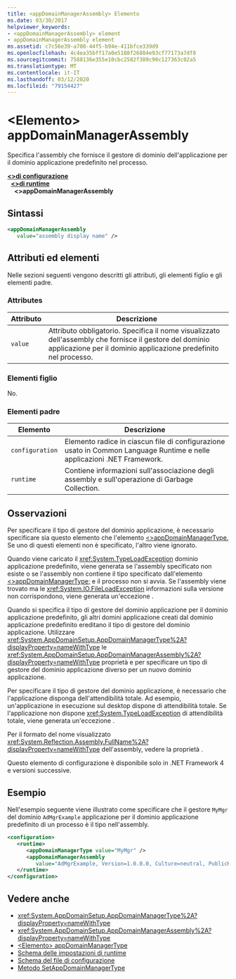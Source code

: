 ```yaml
---
title: <appDomainManagerAssembly> Elemento
ms.date: 03/30/2017
helpviewer_keywords:
- <appDomainManagerAssembly> element
- appDomainManagerAssembly element
ms.assetid: c7c56e39-a700-44f5-b94e-411bfce339d9
ms.openlocfilehash: 4c4ea35bff17a0e5188f26884e93cf77173a7df8
ms.sourcegitcommit: 7588136e355e10cbc2582f389c90c127363c02a5
ms.translationtype: MT
ms.contentlocale: it-IT
ms.lasthandoff: 03/12/2020
ms.locfileid: "79154427"
---
```

# <a name="appdomainmanagerassembly-element"></a>\<Elemento> appDomainManagerAssembly
Specifica l'assembly che fornisce il gestore di dominio dell'applicazione per il dominio applicazione predefinito nel processo.  
  
[**\<>di configurazione**](../configuration-element.md)\
&nbsp;&nbsp;[**\<>di runtime**](runtime-element.md)\
&nbsp;&nbsp;&nbsp;&nbsp;**\<>appDomainManagerAssembly**  
  
## <a name="syntax"></a>Sintassi  
  
```xml  
<appDomainManagerAssembly
   value="assembly display name" />  
```  
  
## <a name="attributes-and-elements"></a>Attributi ed elementi  
 Nelle sezioni seguenti vengono descritti gli attributi, gli elementi figlio e gli elementi padre.  
  
### <a name="attributes"></a>Attributes  
  
|Attributo|Descrizione|  
|---------------|-----------------|  
|`value`|Attributo obbligatorio. Specifica il nome visualizzato dell'assembly che fornisce il gestore del dominio applicazione per il dominio applicazione predefinito nel processo.|  
  
### <a name="child-elements"></a>Elementi figlio  
 No.  
  
### <a name="parent-elements"></a>Elementi padre  
  
|Elemento|Descrizione|  
|-------------|-----------------|  
|`configuration`|Elemento radice in ciascun file di configurazione usato in Common Language Runtime e nelle applicazioni .NET Framework.|  
|`runtime`|Contiene informazioni sull'associazione degli assembly e sull'operazione di Garbage Collection.|  
  
## <a name="remarks"></a>Osservazioni  
 Per specificare il tipo di gestore del dominio applicazione, è necessario specificare sia questo elemento che l'elemento [ \<>appDomainManagerType.](appdomainmanagertype-element.md) Se uno di questi elementi non è specificato, l'altro viene ignorato.  
  
 Quando viene caricato il <xref:System.TypeLoadException> dominio applicazione predefinito, viene generata se l'assembly specificato non esiste o se l'assembly non contiene il tipo specificato dall'elemento [ \<>appDomainManagerType;](appdomainmanagertype-element.md) e il processo non si avvia. Se l'assembly viene trovato ma le <xref:System.IO.FileLoadException> informazioni sulla versione non corrispondono, viene generata un'eccezione .  
  
 Quando si specifica il tipo di gestore del dominio applicazione per il dominio applicazione predefinito, gli altri domini applicazione creati dal dominio applicazione predefinito ereditano il tipo di gestore del dominio applicazione. Utilizzare <xref:System.AppDomainSetup.AppDomainManagerType%2A?displayProperty=nameWithType> le <xref:System.AppDomainSetup.AppDomainManagerAssembly%2A?displayProperty=nameWithType> proprietà e per specificare un tipo di gestore del dominio applicazione diverso per un nuovo dominio applicazione.  
  
 Per specificare il tipo di gestore del dominio applicazione, è necessario che l'applicazione disponga dell'attendibilità totale. Ad esempio, un'applicazione in esecuzione sul desktop dispone di attendibilità totale. Se l'applicazione non dispone <xref:System.TypeLoadException> di attendibilità totale, viene generata un'eccezione .  
  
 Per il formato del nome visualizzato <xref:System.Reflection.Assembly.FullName%2A?displayProperty=nameWithType> dell'assembly, vedere la proprietà .  
  
 Questo elemento di configurazione è disponibile solo in .NET Framework 4 e versioni successive.  
  
## <a name="example"></a>Esempio  
 Nell'esempio seguente viene illustrato come specificare che il gestore `MyMgr` del dominio `AdMgrExample` applicazione per il dominio applicazione predefinito di un processo è il tipo nell'assembly.  
  
```xml  
<configuration>  
   <runtime>  
      <appDomainManagerType value="MyMgr" />  
      <appDomainManagerAssembly
         value="AdMgrExample, Version=1.0.0.0, Culture=neutral, PublicKeyToken=6856bccf150f00b3" />  
   </runtime>  
</configuration>  
```  
  
## <a name="see-also"></a>Vedere anche

- <xref:System.AppDomainSetup.AppDomainManagerType%2A?displayProperty=nameWithType>
- <xref:System.AppDomainSetup.AppDomainManagerAssembly%2A?displayProperty=nameWithType>
- [\<Elemento> appDomainManagerType](appdomainmanagertype-element.md)
- [Schema delle impostazioni di runtime](index.md)
- [Schema del file di configurazione](../index.md)
- [Metodo SetAppDomainManagerType](../../../unmanaged-api/hosting/iclrcontrol-setappdomainmanagertype-method.md)
